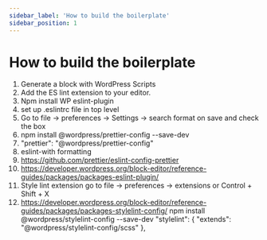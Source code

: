 ```yaml
---
sidebar_label: 'How to build the boilerplate'
sidebar_position: 1
---
```


# How to build the boilerplate


1. Generate a block with WordPress Scripts
2. Add the ES lint extension to your editor.
3. Npm install WP eslint-plugin
4. set up .eslintrc file in top level
5. Go to file -> preferences -> Settings -> search format on save and check the box
6. npm install @wordpress/prettier-config --save-dev
7. "prettier": "@wordpress/prettier-config"
8. eslint-with formatting
9. https://github.com/prettier/eslint-config-prettier
10. https://developer.wordpress.org/block-editor/reference-guides/packages/packages-eslint-plugin/
11. Style lint extension go to file -> preferences -> extensions or Control + Shift + X 
12. https://developer.wordpress.org/block-editor/reference-guides/packages/packages-stylelint-config/
    npm install @wordpress/stylelint-config --save-dev
	"stylelint": {
		"extends": "@wordpress/stylelint-config/scss"
	},